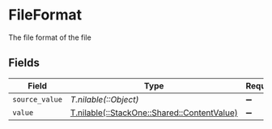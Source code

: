 # FileFormat

The file format of the file


## Fields

| Field                                                                              | Type                                                                               | Required                                                                           | Description                                                                        |
| ---------------------------------------------------------------------------------- | ---------------------------------------------------------------------------------- | ---------------------------------------------------------------------------------- | ---------------------------------------------------------------------------------- |
| `source_value`                                                                     | *T.nilable(::Object)*                                                              | :heavy_minus_sign:                                                                 | N/A                                                                                |
| `value`                                                                            | [T.nilable(::StackOne::Shared::ContentValue)](../../models/shared/contentvalue.md) | :heavy_minus_sign:                                                                 | N/A                                                                                |
